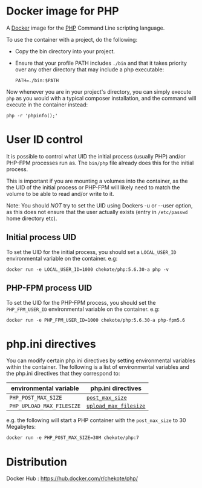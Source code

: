 # Docker image for PHP

A [Docker](https://www.docker.com) image for the [PHP](https://secure.php.net/) Command Line scripting language.

To use the container with a project, do the following:

  * Copy the bin directory into your project.

  * Ensure that your profile PATH includes `./bin` and that it takes priority over any other directory that may include a php executable:

        PATH=./bin:$PATH

Now whenever you are in your project's directory, you can simply execute `php` as you would with a typical composer installation, and the command will execute in the container instead:

    php -r 'phpinfo();'

# User ID control

It is possible to control what UID the initial process (usually PHP) and/or PHP-FPM processes run as. The `bin/php` file already does this for the initial process.

This is important if you are mounting a volumes into the container, as the the UID of the initial process or PHP-FPM will likely need to match the volume to be able to read and/or write to it.

Note: You should _NOT_ try to set the UID using Dockers -u or --user option, as this does not ensure that the user actually exists (entry in `/etc/passwd` home directory etc).

## Initial process UID

To set the UID for the initial process, you should set a `LOCAL_USER_ID` environmental variable on the container. e.g:

    docker run -e LOCAL_USER_ID=1000 chekote/php:5.6.30-a php -v

## PHP-FPM process UID

To set the UID for the PHP-FPM process, you should set the `PHP_FPM_USER_ID` environmental variable on the container. e.g:

    docker run -e PHP_FPM_USER_ID=1000 chekote/php:5.6.30-a php-fpm5.6

# php.ini directives

You can modify certain php.ini directives by setting environmental variables within the container. The following is a list of environmental variables and the php.ini directives that they correspond to:

| environmental variable  | php.ini directives                                                                       |
|-------------------------|---------------------------------------------------------------------------------------|
| `PHP_POST_MAX_SIZE`       | [`post_max_size`](http://php.net/manual/en/ini.core.php#ini.post-max-size)              |
| `PHP_UPLOAD_MAX_FILESIZE` | [`upload_max_filesize`](http://php.net/manual/en/ini.core.php#ini.upload-max-filesize)  |

e.g. the following will start a PHP container with the `post_max_size` to 30 Megabytes:

`docker run -e PHP_POST_MAX_SIZE=30M chekote/php:7`

# Distribution

Docker Hub : https://hub.docker.com/r/chekote/php/
